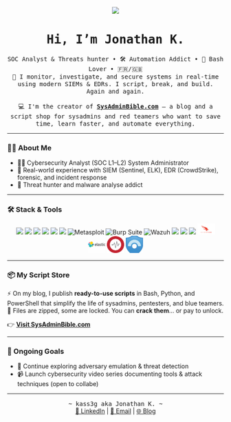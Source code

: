 <p align="center">
  <img src="https://readme-typing-svg.herokuapp.com?font=Iosevka&size=28&color=BC83E3&center=true&width=500&height=45&lines=Explore.+Exploit.+Evolve.">
</p>

<h1 align="center"><samp>Hi, I’m Jonathan K.</samp></h1>

<p align="center">
  <samp>
   SOC Analyst & Threats hunter • 🛠️ Automation Addict • 🐚 Bash Lover • 🇫🇷/🇬🇧
  <br>
  🎯 I monitor, investigate, and secure systems in real-time using modern SIEMs & EDRs. I script, break, and build. Again and again.
  <br><br>
  💻 I'm the creator of <a href="https://sysadminbible.com" target="_blank"><strong>SysAdminBible.com</strong></a> — a blog and a script shop for sysadmins and red teamers who want to save time, learn faster, and automate everything.
  </samp>
</p>

------------------------------------------------------------------------------------------------------------------

### 🕵️‍♂️ About Me

- 👨‍💻 Cybersecurity Analyst (SOC L1–L2) System Administrator
- 🚨 Real-world experience with SIEM (Sentinel, ELK), EDR (CrowdStrike), forensic, and incident response
- 💉 Threat hunter and malware analyse addict

------------------------------------------------------------------------------------------------------------------

### 🛠️ Stack & Tools

<p align="center">
  <img src="https://cdn.jsdelivr.net/gh/devicons/devicon/icons/python/python-original.svg" width="40"/>
  <img src="https://cdn.jsdelivr.net/gh/devicons/devicon/icons/bash/bash-original.svg" width="40"/>
  <img src="https://cdn.jsdelivr.net/gh/devicons/devicon/icons/powershell/powershell-original.svg" width="40"/>
  <img src="https://cdn.jsdelivr.net/gh/devicons/devicon/icons/debian/debian-original.svg" width="40"/>
  <img src="https://cdn.jsdelivr.net/gh/devicons/devicon/icons/windows11/windows11-original.svg" width="40"/>
  <img src="https://i.postimg.cc/V6p7H3kx/wireshark-104082-removebg-preview.png" width="40"/>
  <img src="https://i.postimg.cc/Ssw1RwCy/download-removebg-preview.png" width="40" alt="Metasploit"/>
  <img src="https://i.postimg.cc/HLDqv8VY/images-removebg-preview-1.png" width="40" alt="Burp Suite"/>
  <img src="https://i.postimg.cc/y8G7nNzn/images-removebg-preview-2.png" width="40" alt="Wazuh"/>
  <img src="https://cdn.jsdelivr.net/gh/devicons/devicon/icons/git/git-original.svg" width="40"/>
  <img src="https://cdn.jsdelivr.net/gh/devicons/devicon/icons/sqlite/sqlite-original.svg" width="40"/>
  <img src="https://cdn.jsdelivr.net/gh/devicons/devicon/icons/nginx/nginx-original.svg" width="40"/>
  <img src="https://github.com/Jka667/Jka667/blob/main/assets/soc-tools/crowdstrike.png" width="40"/>
  <img src="https://github.com/Jka667/Jka667/blob/main/assets/soc-tools/elastic.png" width="40"/>
  <img src="https://github.com/Jka667/Jka667/blob/main/assets/soc-tools/graylog.png" width="40"/>
  <img src="https://github.com/Jka667/Jka667/blob/main/assets/soc-tools/sentinel.png" width="40"/>
  
  
</p>

------------------------------------------------------------------------------------------------------------------

### 📦 My Script Store

⚡ On my blog, I publish **ready-to-use scripts** in Bash, Python, and PowerShell that simplify the life of sysadmins, pentesters, and blue teamers.  
🔐 Files are zipped, some are locked. You can **crack them**... or pay to unlock.

👉 [**Visit SysAdminBible.com**](https://sysadminbible.com)

------------------------------------------------------------------------------------------------------------------

### 🧠 Ongoing Goals

- 🧪 Continue exploring adversary emulation & threat detection  
- 📹 Launch cybersecurity video series documenting tools & attack techniques (open to collabe)

------------------------------------------------------------------------------------------------------------------

<p align="center">
  <samp>~ kass3g aka Jonathan K. ~</samp><br>
  <a href="https://linkedin.com/in/jokassegne667" target="_blank">🔗 LinkedIn</a> | <a href="mailto:kassegnej@gmail.com">📧 Email</a> | <a href="https://sysadminbible.com">🌐 Blog</a>
</p>
